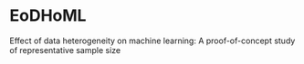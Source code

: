 # EoDHoML
Effect of data heterogeneity on machine learning: A proof-of-concept study of representative sample size
